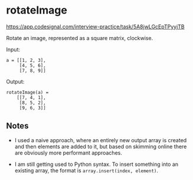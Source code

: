 # rotateImage

https://app.codesignal.com/interview-practice/task/5A8jwLGcEpTPyyjTB

Rotate an image, represented as a square matrix, clockwise.

Input:

```
a = [[1, 2, 3],
     [4, 5, 6],
     [7, 8, 9]]
```

Output:

```
rotateImage(a) =
    [[7, 4, 1],
     [8, 5, 2],
     [9, 6, 3]]
```

## Notes

* I used a naive approach, where an entirely new output array is
  created and then elements are added to it, but based on skimming
  online there are obviously more performant approaches.
  
* I am still getting used to Python syntax. To insert something into
  an existing array, the format is `array.insert(index, element)`.
